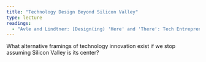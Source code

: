 ```yaml
---
title: "Technology Design Beyond Silicon Valley"
type: lecture
readings:
  - "Avle and Lindtner: [Design(ing) 'Here' and 'There': Tech Entrepreneurs, Global Markets, and Reflexivity in Design Processes](https://doi.org/10.1145/2858036.2858509)."
---
```

What alternative framings of technology innovation exist if we stop assuming Silicon Valley is its center?